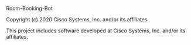 
Room-Booking-Bot

Copyright (c) 2020 Cisco Systems, Inc. and/or its affiliates

This project includes software developed at Cisco Systems, Inc. and/or its affiliates.
